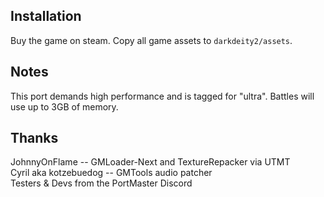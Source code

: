 ## Installation
Buy the game on steam. Copy all game assets to `darkdeity2/assets`.

## Notes
This port demands high performance and is tagged for "ultra". Battles will use up to 3GB of memory.

## Thanks 
JohnnyOnFlame -- GMLoader-Next and TextureRepacker via UTMT  
Cyril aka kotzebuedog -- GMTools audio patcher  
Testers & Devs from the PortMaster Discord